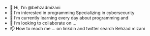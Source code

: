 - 👋 Hi, I’m @behzadmizani
- 👀 I’m interested in programming Specializing in cybersecurity
- 🌱 I’m currently learning every day about programming and 
- 💞️ I’m looking to collaborate on ...
- 📫 How to reach me ... on linkdin and twitter search Behzad mizani

<!---
behzadmizani/behzadmizani is a ✨ special ✨ repository because its `README.md` (this file) appears on your GitHub profile.
You can click the Preview link to take a look at your changes.
--->
